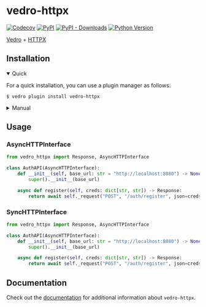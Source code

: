 # vedro-httpx

[![Codecov](https://img.shields.io/codecov/c/github/vedro-universe/vedro-httpx/master.svg?style=flat-square)](https://codecov.io/gh/vedro-universe/vedro-httpx)
[![PyPI](https://img.shields.io/pypi/v/vedro-httpx.svg?style=flat-square)](https://pypi.python.org/pypi/vedro-httpx/)
[![PyPI - Downloads](https://img.shields.io/pypi/dm/vedro-httpx?style=flat-square)](https://pypi.python.org/pypi/vedro-httpx/)
[![Python Version](https://img.shields.io/pypi/pyversions/vedro-httpx.svg?style=flat-square)](https://pypi.python.org/pypi/vedro-httpx/)

[Vedro](https://vedro.io/) + [HTTPX](https://www.python-httpx.org/)

## Installation

<details open>
<summary>Quick</summary>
<p>

For a quick installation, you can use a plugin manager as follows:

```shell
$ vedro plugin install vedro-httpx
```

</p>
</details>

<details>
<summary>Manual</summary>
<p>

To install manually, follow these steps:

1. Install the package using pip:

```shell
$ pip3 install vedro-httpx
```

2. Next, activate the plugin in your `vedro.cfg.py` configuration file:

```python
# ./vedro.cfg.py
import vedro
import vedro_httpx


class Config(vedro.Config):
    class Plugins(vedro.Config.Plugins):
        class VedroHTTPX(vedro_httpx.VedroHTTPX):
            enabled = True
```

</p>
</details>

## Usage

### AsyncHTTPInterface

```python
from vedro_httpx import Response, AsyncHTTPInterface

class AuthAPI(AsyncHTTPInterface):
    def __init__(self, base_url: str = "http://localhost:8080") -> None:
        super().__init__(base_url)

    async def register(self, creds: dict[str, str]) -> Response:
        return await self._request("POST", "/auth/register", json=creds)
```

### SyncHTTPInterface

```python
from vedro_httpx import Response, AsyncHTTPInterface

class AuthAPI(AsyncHTTPInterface):
    def __init__(self, base_url: str = "http://localhost:8080") -> None:
        super().__init__(base_url)

    async def register(self, creds: dict[str, str]) -> Response:
        return await self._request("POST", "/auth/register", json=creds)
```

## Documentation

Check out the [documentation](https://vedro.io/docs/integrations/httpx-client) for additional information about `vedro-httpx`.
